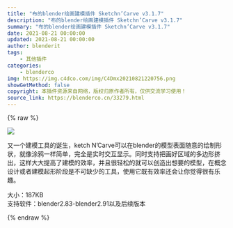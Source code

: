 ```yaml
---
title: "布的blender绘画建模插件 Sketchn’Carve v3.1.7"
description: "布的blender绘画建模插件 Sketchn’Carve v3.1.7"
summary: "布的blender绘画建模插件 Sketchn’Carve v3.1.7"
date: 2021-08-21 00:00:00
updated: 2021-08-21 00:00:00
author: blenderit
tags: 
    - 其他插件
categories:
    - blenderco
img: https://img.c4dco.com/img/C4Dmx20210821220756.png
showGetMethod: false
copyright: 本插件资源来自网络，版权归原作者所有，仅供交流学习使用！
source_link: https://blenderco.cn/33279.html
---
```


{% raw %}
<p><img class="aligncenter" src="https://img.c4dco.com/img/C4Dmx20210821220756.png"></p><p>又一个建模工具的诞生，ketch N’Carve可以在blender的模型表面随意的绘制形状，就像涂鸦一样简单，完全是实时交互显示。同时支持把画好区域的多边形挤出，这样大大提高了建模的效率，并且很轻松的就可以创造出想要的模型，在概念设计或者建模起形阶段是不可缺少的工具，使用它既有效率还会让你觉得很有乐趣。</p><p>大小：187KB<br>
支持软件：blender2.83-blender2.91以及后续版本</p>
<div style="display: none">blenderco</div>
{% endraw %}